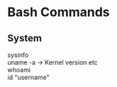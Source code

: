 # Bash Commands

## System
sysinfo<br>
uname -a -> Kernel version etc<br>
whoami<br>
id "username"<br>

